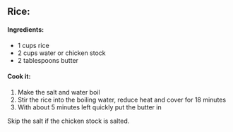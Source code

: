 ## Rice:
#### Ingredients:
* 1 cups rice
* 2 cups water or chicken stock
* 2 tablespoons butter

#### Cook it:
1. Make the salt and water boil
2. Stir the rice into the boiling water, reduce heat and cover for 18 minutes
3. With about 5 minutes left quickly put the butter in

Skip the salt if the chicken stock is salted.
